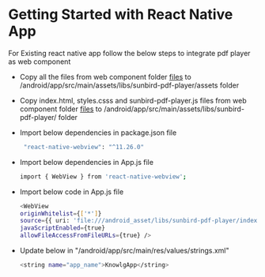 # Getting Started with React Native App

For Existing react native app follow the below steps to integrate pdf player as web component

- Copy all the files from web component folder 
  [files](https://github.com/project-sunbird/sunbird-pdf-player/tree/master/web-component/assets) to /android/app/src/main/assets/libs/sunbird-pdf-player/assets folder

- Copy index.html, styles.csss and sunbird-pdf-player.js  files from web component folder
  [files](https://github.com/project-sunbird/sunbird-pdf-player/tree/master/web-component/) to /android/app/src/main/assets/libs/sunbird-pdf-player/ folder


- Import below dependencies in package.json file
    ```bash
     "react-native-webview": "^11.26.0"
    ```

- Import below dependencies  in App.js file
    ```bash
    import { WebView } from 'react-native-webview';
    ```

- Import below code in App.js file
    ```bash
    <WebView 
    originWhitelist={['*']}
    source={{ uri: 'file:///android_asset/libs/sunbird-pdf-player/index.html' }}
    javaScriptEnabled={true}
    allowFileAccessFromFileURLs={true} />
    ```

- Update below in "/android/app/src/main/res/values/strings.xml"  
    ```bash
   <string name="app_name">KnowlgApp</string>
    ```